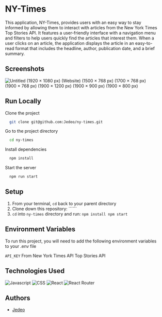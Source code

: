 
# NY-Times

This application, NY-Times, provides users with an easy way to stay informed by allowing them to interact with articles from the New York Times Top Stories API. It features a user-friendly interface with a navigation menu and filters to help users quickly find the articles that interest them. When a user clicks on an article, the application displays the article in an easy-to-read format that includes the headline, author, publication date, and a brief summary.


## Screenshots
![Untitled (1920 × 1080 px) (Website) (1500 × 768 px) (1700 × 768 px) (1900 × 768 px) (1900 × 1200 px) (1900 × 900 px) (1900 × 800 px)](https://user-images.githubusercontent.com/16736352/211704674-6a5f5af6-003a-4ef1-9e45-d9af8e6fac47.gif)



## Run Locally

Clone the project

```bash
  git clone git@github.com:Jedeo/ny-times.git
```

Go to the project directory

```bash
  cd ny-times
```

Install dependencies

```bash
  npm install
```

Start the server

```bash
  npm run start
```


## Setup
  1. From your terminal, `cd` back to your parent directory
  2. Clone down this repository:
    ``````
  3. `cd` into `ny-times` directory and run:
    ```npm install npm start```
    
## Environment Variables

To run this project, you will need to add the following environment variables to your .env file

`API_KEY` From  New York Times API Top Stories API 
    
## Technologies Used

![Javascript](https://img.shields.io/badge/JavaScript-323330?style=for-the-badge&logo=javascript&logoColor=F7DF1E) 
![CSS](https://img.shields.io/badge/CSS3-1572B6?style=for-the-badge&logo=css3&logoColor=white) 
![React](https://img.shields.io/badge/react-%2320232a.svg?style=for-the-badge&logo=react&logoColor=%2361DAFB) 
![React Router](https://img.shields.io/badge/React_Router-CA4245?style=for-the-badge&logo=react-router&logoColor=white) 


## Authors

- [Jedeo](https://www.github.com/Jedeo)





